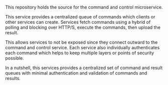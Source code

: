 This repository holds the source for the command and control microservice.

This service provides a centralized queue of commands which clients or other
services can create. Services fetch commands using a hybrid of polling and
blocking over HTTP/S, execute the commands, then upload the result.

This allows services to not be exposed since they connect outward to the
command and control service. Each service also individually authenticates
each command which helps to keep multiple layers or points of security 
possible. 

In a nutshell, this services provides a centralized set of command and result
queues with minimal authentication and validation of commands and results.
